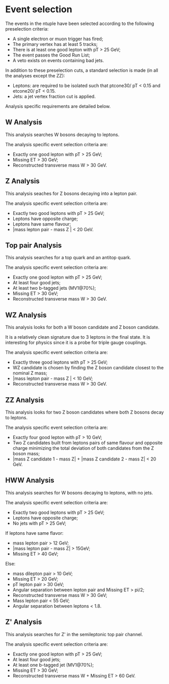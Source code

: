 # Event selection

The events in the ntuple have been selected according to the following preselection criteria:

* A single electron or muon trigger has fired;
* The primary vertex has at least 5 tracks;
* There is at least one good lepton with pT > 25 GeV;
* The event passes the Good Run List;
* A veto exists on events containing bad jets.

In addition to these preselection cuts, a standard selection is made (in all the analyses except the ZZ):

* Leptons: are required to be isolated
such that ptcone30/ pT < 0.15 and etcone20/ pT < 0.15.  
* Jets: a jet vertex fraction cut is applied.


Analysis specific requirements are detailed below.

## W Analysis

This analysis searches W bosons decaying to leptons. 

The analysis specific event selection criteria are:

* Exactly one good lepton with pT > 25 GeV; 
* Missing ET > 30 GeV;
* Reconstructed transverse mass W > 30 GeV.


## Z Analysis

This analysis seaches for Z bosons decaying into a lepton pair. 

The analysis specific event selection criteria are:

* Exactly two good leptons with pT > 25 GeV; 
* Leptons have opposite charge;
* Leptons have same flavour; 
* |mass lepton pair - mass Z | < 20 GeV.


## Top pair Analysis

This analysis searches for a top quark and an antitop quark.

The analysis specific event selection criteria are:

* Exactly one good lepton with pT > 25 GeV; 
* At least four good jets;
* At least two b-tagged jets (MV1@70%);
* Missing ET > 30 GeV;
* Reconstructed transverse mass W > 30 GeV.

## WZ Analysis

This analysis looks for both a W boson candidate and Z boson candidate.

It is a relatively clean signature due to 3 leptons in the final state.  It is interesting for physics since it is a probe for triple gauge couplings.

The analysis specific event selection criteria are:

* Exactly three good leptons with pT > 25 GeV;
* WZ candidate is chosen by finding the Z boson candidate closest to the nominal Z mass;
* |mass lepton pair -  mass Z | < 10 GeV;
* Reconstructed transverse mass W > 30 GeV.


## ZZ Analysis

This analysis looks for two Z boson candidates where both Z bosons decay to leptons.  

The analysis specific event selection criteria are:

* Exactly four good lepton with pT > 10 GeV;
* Two Z candidates built from leptons pairs of same flavour and opposite charge minimizing the total deviation of both candidates from the Z boson mass;
* |mass Z candidate 1 - mass Z| + |mass Z candidate 2 - mass Z| < 20 GeV.

## HWW Analysis

This analysis searches for W bosons decaying to leptons, with no jets.

The analysis specific event selection criteria are:

* Exactly two good leptons with pT > 25 GeV;
* Leptons have opposite charge;
* No jets with pT > 25 GeV;
 
If leptons have same flavor:
* mass lepton pair > 12 GeV;
* |mass lepton pair - mass Z| > 15GeV;
* Missing ET > 40 GeV;
 
Else:
* mass dilepton pair > 10 GeV;
* Missing ET > 20 GeV;
* pT lepton pair > 30 GeV;
* Angular separation between lepton pair and Missing ET > pi/2;
* Reconstructed transverse mass W > 30 GeV;
* Mass lepton pair < 55 GeV;
* Angular separation between leptons < 1.8.

## Z' Analysis

This analysis searches for Z' in the semileptonic top pair channel.

The analysis specific event selection criteria are:

* Exactly one good lepton with pT > 25 GeV;
* At least four good jets;
* At least one b-tagged jet (MV1@70%); 
* Missing ET > 30 GeV;
* Reconstructed transverse mass W + Missing ET > 60 GeV.